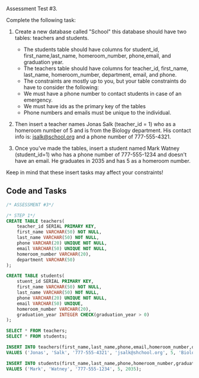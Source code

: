 Assessment Test #3.

Complete the following task:

1. Create a new database called "School" this database should have two tables: teachers and students.
	- The students table should have columns for student_id, first_name,last_name, homeroom_number, phone,email, and graduation year.
	- The teachers table should have columns for teacher_id, first_name, last_name, homeroom_number, department, email, and phone.
	- The constraints are mostly up to you, but your table constraints do have to consider the following:
	- We must have a phone number to contact students in case of an emergency.
	- We must have ids as the primary key of the tables
	- Phone numbers and emails must be unique to the individual.

2. Then insert a teacher names Jonas Salk (teacher_id = 1) who as a homeroom number of 5 and is from the Biology department. His contact info is: jsalk@school.org and a phone number of 777-555-4321.
3. Once you've made the tables, insert a student named Mark Watney (student_id=1) who has a phone number of 777-555-1234 and doesn't have an email. He graduates in 2035 and has 5 as a homeroom number.


Keep in mind that these insert tasks may affect your constraints!

## Code and Tasks
```sql
/* ASSESSMENT #3*/

/* STEP 1*/
CREATE TABLE teachers(
	teacher_id SERIAL PRIMARY KEY,
	first_name VARCHAR(50) NOT NULL,
	last_name VARCHAR(50) NOT NULL,
	phone VARCHAR(20) UNIQUE NOT NULL,
	email VARCHAR(50) UNIQUE NOT NULL,
	homeroom_number VARCHAR(20),
	department VARCHAR(50)
);

CREATE TABLE students(
	stuent_id SERIAL PRIMARY KEY,
	first_name VARCHAR(50) NOT NULL,
	last_name VARCHAR(50) NOT NULL,
	phone VARCHAR(20) UNIQUE NOT NULL,
	email VARCHAR(50) UNIQUE,
	homeroom_number VARCHAR(20),
	graduation_year INTEGER CHECK(graduation_year > 0)
);

SELECT * FROM teachers;
SELECT * FROM students;

INSERT INTO teachers(first_name,last_name,phone,email,homeroom_number,department)
VALUES ('Jonas', 'Salk', '777-555-4321', 'jsalk@shchool.org', 5, 'Biology');

INSERT INTO students(first_name,last_name,phone,homeroom_number,graduation_year)
VALUES ('Mark', 'Watney', '777-555-1234', 5, 2035);
```

